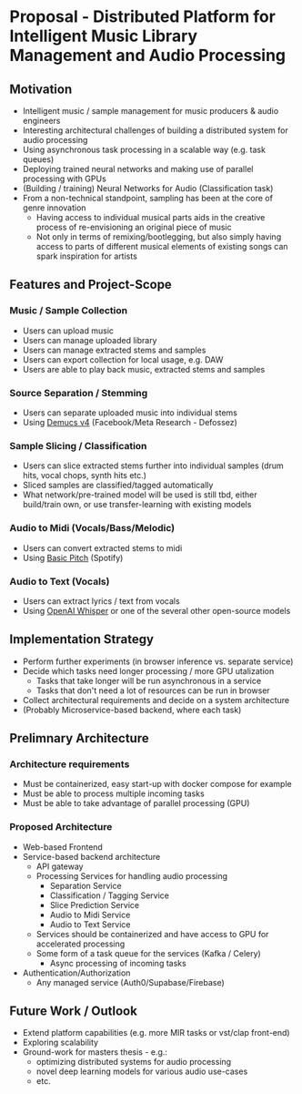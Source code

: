 # Proposal - Distributed Platform for Intelligent Music Library Management and Audio Processing

## Motivation

- Intelligent music / sample management for music producers & audio engineers
- Interesting architectural challenges of building a distributed system for audio processing
- Using asynchronous task processing in a scalable way (e.g. task queues)
- Deploying trained neural networks and making use of parallel processing with GPUs
- (Building / training) Neural Networks for Audio (Classification task)
- From a non-technical standpoint, sampling has been at the core of genre innovation
  - Having access to individual musical parts aids in the creative process of re-envisioning an original piece of music
  - Not only in terms of remixing/bootlegging, but also simply having access to parts of different musical elements of existing songs can spark inspiration for artists

## Features and Project-Scope

### Music / Sample Collection

- Users can upload music
- Users can manage uploaded library
- Users can manage extracted stems and samples
- Users can export collection for local usage, e.g. DAW
- Users are able to play back music, extracted stems and samples

### Source Separation / Stemming

- Users can separate uploaded music into individual stems
- Using [Demucs v4](https://github.com/adefossez/demucs) (Facebook/Meta Research - Defossez)

### Sample Slicing / Classification

- Users can slice extracted stems further into individual samples (drum hits, vocal chops, synth hits etc.)
- Sliced samples are classified/tagged automatically
- What network/pre-trained model will be used is still tbd, either build/train own, or use transfer-learning with existing models

### Audio to Midi (Vocals/Bass/Melodic)

- Users can convert extracted stems to midi
- Using [Basic Pitch](https://github.com/spotify/basic-pitch) (Spotify)

### Audio to Text (Vocals)

- Users can extract lyrics / text from vocals
- Using [OpenAI Whisper](https://github.com/openai/whisper) or one of the several other open-source models

## Implementation Strategy

- Perform further experiments (in browser inference vs. separate service)
- Decide which tasks need longer processing / more GPU utalization
  - Tasks that take longer will be run asynchronous in a service
  - Tasks that don't need a lot of resources can be run in browser
- Collect architectural requirements and decide on a system architecture
- (Probably Microservice-based backend, where each task)

## Prelimnary Architecture

### Architecture requirements

- Must be containerized, easy start-up with docker compose for example
- Must be able to process multiple incoming tasks
- Must be able to take advantage of parallel processing (GPU)

### Proposed Architecture

- Web-based Frontend
- Service-based backend architecture
  - API gateway
  - Processing Services for handling audio processing
    - Separation Service
    - Classification / Tagging Service
    - Slice Prediction Service
    - Audio to Midi Service
    - Audio to Text Service
  - Services should be containerized and have access to GPU for accelerated processing
  - Some form of a task queue for the services (Kafka / Celery)
    - Async processing of incoming tasks
- Authentication/Authorization
  - Any managed service (Auth0/Supabase/Firebase)

## Future Work / Outlook

- Extend platform capabilities (e.g. more MIR tasks or vst/clap front-end)
- Exploring scalability
- Ground-work for masters thesis - e.g.:
  - optimizing distributed systems for audio processing
  - novel deep learning models for various audio use-cases
  - etc.
